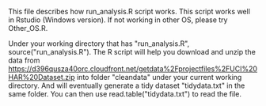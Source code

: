 This file describes how run_analysis.R script works.
This script works well in Rstudio (Windows version). 
If not working in other OS, please try Other_OS.R. 


Under your working directory that has "run_analysis.R", source("run_analysis.R").
The R script will help you download and unzip the data from 
https://d396qusza40orc.cloudfront.net/getdata%2Fprojectfiles%2FUCI%20HAR%20Dataset.zip
into folder "cleandata" under your current working directory. 
And will eventually generate a tidy dataset "tidydata.txt" in the same folder.
You can then use read.table("tidydata.txt") to read the file.
